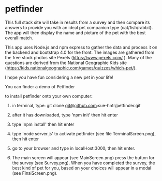 # petfinder
This full stack site will take in results from a survey and then compare its answers to provide you with an ideal pet companion type (cat/fish/rabbit). The app will then display the name and picture of the pet with the best overall match.

This app uses Node.js and npm express to gather the data and process it on the backend and bootstrap 4.0 for the front. The images are gathered from the free stock photos site Pexels (https://www.pexels.com/ ). Many of the questions are derived from the National Geographic Kids site (https://kids.nationalgeographic.com/games/quizzes/which-pet/). 

I hope you have fun considering a new pet in your life!

You can finder a demo of Petfinder

to install petfinder onto your own computer:

1) in terminal, type:
git clone git@github.com:sue-hntr/petfinder.git

2) after it has downloaded, type
'npm init' then hit enter

3) type 'npm install' then hit enter

4) type 'node server.js' to activate petfinder (see file TerminalScreen.png), then hit enter

5) go to your browser and type in localHost:3000, then hit enter.


5) The main screen will appear (see MainScreen.png) press the button for the survey (see Survey.png). When you have completed the survey, the best kind of pet for you, based on your choices will appear in a modal (see FinalScreen.png). 